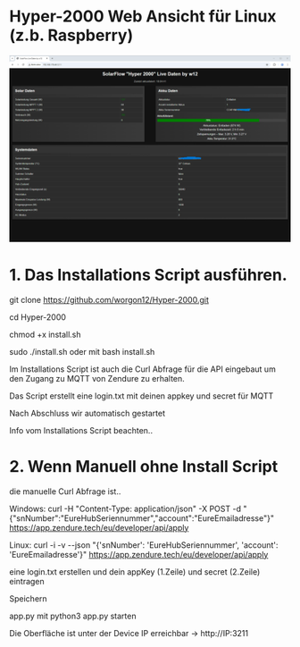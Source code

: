 # Hyper-2000 Web Ansicht für Linux (z.b. Raspberry)
![Screenshot](screenshot.png)

# 1. Das Installations Script ausführen.

git clone https://github.com/worgon12/Hyper-2000.git

cd Hyper-2000

chmod +x install.sh

sudo ./install.sh oder mit bash install.sh

Im Installations Script ist auch die Curl Abfrage für die API eingebaut um den Zugang zu MQTT von Zendure zu erhalten.

Das Script erstellt eine login.txt mit deinen appkey und secret für MQTT

Nach Abschluss wir automatisch gestartet 

Info vom Installations Script beachten..


# 2. Wenn Manuell ohne Install Script

die manuelle Curl Abfrage ist..

Windows:
curl -H "Content-Type: application/json" -X POST -d "{\"snNumber\":\"EureHubSeriennummer\",\"account\":\"EureEmailadresse\"}" https://app.zendure.tech/eu/developer/api/apply

Linux:
curl -i -v --json "{'snNumber': 'EureHubSeriennummer', 'account': 'EureEmailadresse'}" https://app.zendure.tech/eu/developer/api/apply


eine login.txt erstellen und dein appKey (1.Zeile) und secret (2.Zeile) eintragen

Speichern 

app.py mit python3 app.py starten 

Die Oberfläche ist unter der Device IP erreichbar -> http://IP:3211 


